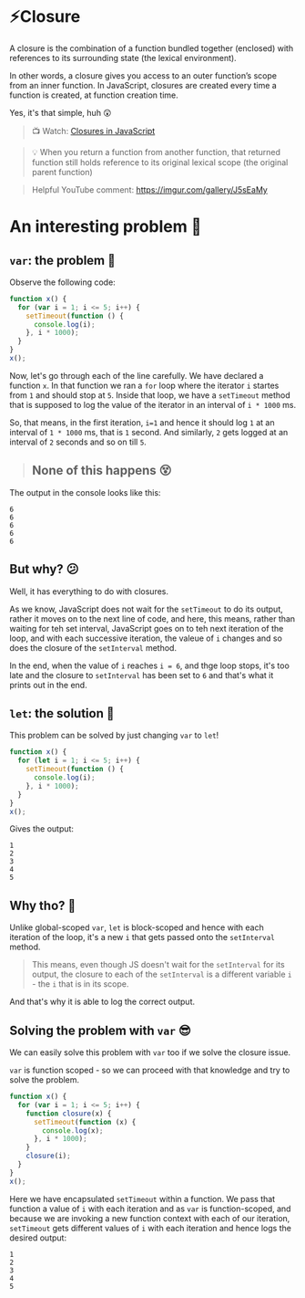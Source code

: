 # ⚡Closure

A closure is the combination of a function bundled together (enclosed) with references to its surrounding state (the lexical environment).

In other words, a closure gives you access to an outer function’s scope from an inner function. In JavaScript, closures are created every time a function is created, at function creation time.

Yes, it's that simple, huh 😲

> 📺 Watch: [Closures in JavaScript](https://youtu.be/qikxEIxsXco)

> 💡 When you return a function from another function, that returned function still holds reference to its original lexical scope (the original parent function)

> Helpful YouTube comment: https://imgur.com/gallery/J5sEaMy

# An interesting problem 🧐

## `var`: the problem 🥲

Observe the following code:

```js
function x() {
  for (var i = 1; i <= 5; i++) {
    setTimeout(function () {
      console.log(i);
    }, i * 1000);
  }
}
x();
```

Now, let's go through each of the line carefully. We have declared a function `x`. In that function we ran a `for` loop where the iterator `i` startes from `1` and should stop at `5`. Inside that loop, we have a `setTimeout` method that is supposed to log the value of the iterator in an interval of `i * 1000` ms.

So, that means, in the first iteration, `i=1` and hence it should log `1` at an interval of `1 * 1000` ms, that is `1` second. And similarly, `2` gets logged at an interval of `2` seconds and so on till `5`.

> ## None of this happens 😵

The output in the console looks like this:

```
6
6
6
6
6
```

## But why? 😕

Well, it has everything to do with closures.

As we know, JavaScript does not wait for the `setTimeout` to do its output, rather it moves on to the next line of code, and here, this means, rather than waiting for teh set interval, JavaScript goes on to teh next iteration of the loop, and with each successive iteration, the valeue of `i` changes and so does the closure of the `setInterval` method.

In the end, when the value of `i` reaches `i = 6`, and thge loop stops, it's too late and the closure to `setInterval` has been set to `6` and that's what it prints out in the end.

## `let`: the solution 🎉

This problem can be solved by just changing `var` to `let`!

```js
function x() {
  for (let i = 1; i <= 5; i++) {
    setTimeout(function () {
      console.log(i);
    }, i * 1000);
  }
}
x();
```

Gives the output:

```
1
2
3
4
5
```

## Why tho? 🤔

Unlike global-scoped `var`, `let` is block-scoped and hence with each iteration of the loop, it's a new `i` that gets passed onto the `setInterval` method.

> This means, even though JS doesn't wait for the `setInterval` for its output, the closure to each of the `setInterval` is a different variable `i` - the `i` that is in its scope.

And that's why it is able to log the correct output.

## Solving the problem with `var` 😎

We can easily solve this problem with `var` too if we solve the closure issue.

`var` is function scoped - so we can proceed with that knowledge and try to solve the problem.

```js
function x() {
  for (var i = 1; i <= 5; i++) {
    function closure(x) {
      setTimeout(function (x) {
        console.log(x);
      }, i * 1000);
    }
    closure(i);
  }
}
x();
```

Here we have encapsulated `setTimeout` within a function. We pass that function a value of `i` with each iteration and as `var` is function-scoped, and because we are invoking a new function context with each of our iteration, `setTimeout` gets different values of `i` with each iteration and hence logs the desired output:

```
1
2
3
4
5
```
